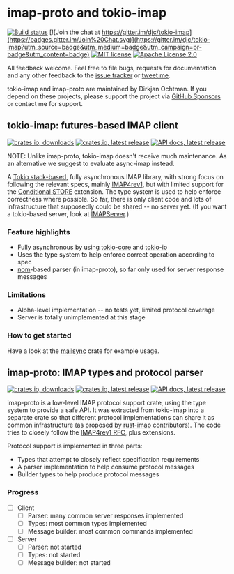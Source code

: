 # imap-proto and tokio-imap

[![Build status](https://github.com/djc/tokio-imap/workflows/CI/badge.svg)](https://github.com/djc/tokio-imap/actions?query=workflow%3ACI)
[![Join the chat at https://gitter.im/djc/tokio-imap](https://badges.gitter.im/Join%20Chat.svg)](https://gitter.im/djc/tokio-imap?utm_source=badge&utm_medium=badge&utm_campaign=pr-badge&utm_content=badge)
[![MIT license](https://img.shields.io/badge/license-MIT-blue.svg)](./LICENSE-MIT)
[![Apache License 2.0](https://img.shields.io/badge/license-ALv2-blue.svg)](./LICENSE-APACHE)

All feedback welcome. Feel free to file bugs, requests for documentation and
any other feedback to the [issue tracker][issues] or [tweet me][twitter].

tokio-imap and imap-proto are maintained by Dirkjan Ochtman. If you depend on these
projects, please support the project via [GitHub Sponsors] or contact me for support.

[issues]: https://github.com/djc/tokio-imap/issues
[twitter]: https://twitter.com/djco/
[GitHub Sponsors]: https://github.com/sponsors/djc

## tokio-imap: futures-based IMAP client

[![crates.io, downloads](https://img.shields.io/crates/d/tokio-imap.svg)](https://crates.io/crates/tokio-imap)
[![crates.io, latest release](https://img.shields.io/crates/v/tokio-imap.svg)](https://crates.io/crates/tokio-imap)
[![API docs, latest release](https://docs.rs/tokio-imap/badge.svg)](http://docs.rs/tokio-imap)

NOTE: Unlike imap-proto, tokio-imap doesn't receive much maintenance. As
an alternative we suggest to evaluate async-imap instead.

A [Tokio stack-based][Tokio_stack], fully asynchronous IMAP library, with strong focus on following
the relevant specs, mainly [IMAP4rev1][rfc3501], but with limited support for
the [Conditional STORE][rfc4551] extension. The type system is used to help
enforce correctness where possible. So far, there is only client code and lots
of infrastructure that supposedly could be shared -- no server yet. (If you
want a tokio-based server, look at [IMAPServer][IMAPServer].)

### Feature highlights

* Fully asynchronous by using [tokio-core][tokio-core] and [tokio-io][tokio-io]
* Uses the type system to help enforce correct operation according to spec
* [nom][nom]-based parser (in imap-proto), so far only used for server response messages

### Limitations

* Alpha-level implementation -- no tests yet, limited protocol coverage
* Server is totally unimplemented at this stage

[rfc3501]: https://tools.ietf.org/html/rfc3501
[rfc4551]: https://tools.ietf.org/html/rfc4551
[IMAPServer]: https://github.com/Nordgedanken/IMAPServer-rs
[docs]: https://docs.rs/tokio-imap
[tokio-core]: https://github.com/tokio-rs/tokio-core
[tokio-io]: https://github.com/tokio-rs/tokio-io
[Tokio_stack]: https://tokio.rs
[nom]: https://github.com/Geal/nom

### How to get started

Have a look at the [mailsync][mailsync] crate for example usage.

[mailsync]: https://github.com/djc/mailsync

## imap-proto: IMAP types and protocol parser

[![crates.io, downloads](https://img.shields.io/crates/d/imap-proto.svg)](https://crates.io/crates/imap-proto)
[![crates.io, latest release](https://img.shields.io/crates/v/imap-proto.svg)](https://crates.io/crates/imap-proto)
[![API docs, latest release](https://docs.rs/imap-proto/badge.svg)](http://docs.rs/imap-proto)

imap-proto is a low-level IMAP protocol support crate, using the type system to
provide a safe API. It was extracted from tokio-imap into a separate crate so that
different protocol implementations can share it as common infrastructure
(as proposed by [rust-imap][rust-imap] contributors).
The code tries to closely follow the [IMAP4rev1 RFC][rfc3501], plus extensions.

Protocol support is implemented in three parts:

* Types that attempt to closely reflect specification requirements
* A parser implementation to help consume protocol messages
* Builder types to help produce protocol messages

[rfc3501]: https://tools.ietf.org/html/rfc3501
[tokio-imap]: https://github.com/djc/tokio-imap
[rust-imap]: https://github.com/mattnenterprise/rust-imap
[issues]: https://github.com/djc/imap-proto/issues
[twitter]: https://twitter.com/djco/

### Progress

- [ ] Client
    - [ ] Parser: many common server responses implemented
    - [ ] Types: most common types implemented
    - [ ] Message builder: most common commands implemented
- [ ] Server
    - [ ] Parser: not started
    - [ ] Types: not started
    - [ ] Message builder: not started
